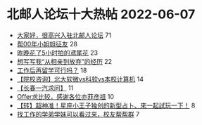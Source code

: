 # 北邮人论坛十大热帖 2022-06-07

- [大家好，很高兴入驻北邮人论坛](https://bbs.byr.cn/article/Talking/6350695) 71
- [帮00年小姐姐征友](https://bbs.byr.cn/article/Friends/2025691) 28
- [昨晚花了5小时拍的鸢尾花](https://bbs.byr.cn/article/Picture/3323389) 23
- [想写写我“从相亲到放弃”的经历](https://bbs.byr.cn/article/Feeling/3186097) 22
- [工作后再留学可行吗？](https://bbs.byr.cn/article/GoAbroad/385900) 18
- [【院校咨询】北大软微vs科软vs本校计算机](https://bbs.byr.cn/article/AimGraduate/1217224) 14
- [【长春一汽求问】](https://bbs.byr.cn/article/NorthEast/945294) 11
- [Offer求比较，感谢各位亦菲彦祖](https://bbs.byr.cn/article/Job/2165722) 10
- [【转】超神准！星座小王子独创的新型占卜、來一起試玩一下！](https://bbs.byr.cn/article/Constellations/326533) 8
- [找工作的学弟学妹可以看过来，校友帮帮群](https://bbs.byr.cn/article/WorkLife/1178145) 7


